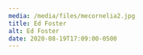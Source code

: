 ```yaml
---
media: /media/files/mecornelia2.jpg
title: Ed Foster
alt: Ed Foster
date: 2020-08-19T17:09:00-0500
---
```

